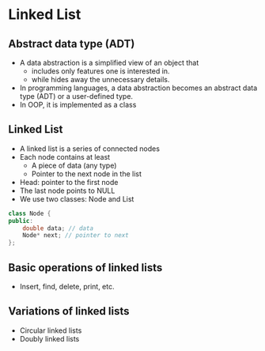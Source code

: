 # Linked List
## Abstract data type (ADT)
- A data abstraction is a simplified view of an object that
    - includes only features one is interested in.
    - while hides away the unnecessary details.
- In programming languages, a data abstraction becomes an abstract data type (ADT) or a user-defined type.
- In OOP, it is implemented as a class
## Linked List
- A linked list is a series of connected nodes
- Each node contains at least
  - A piece of data (any type)
  - Pointer to the next node in the list
- Head: pointer to the first node
- The last node points to NULL
- We use two classes: Node and List

```C++
class Node {
public:
    double data; // data
    Node* next; // pointer to next
};
```

## Basic operations of linked lists
- Insert, find, delete, print, etc.
## Variations of linked lists
- Circular linked lists
- Doubly linked lists